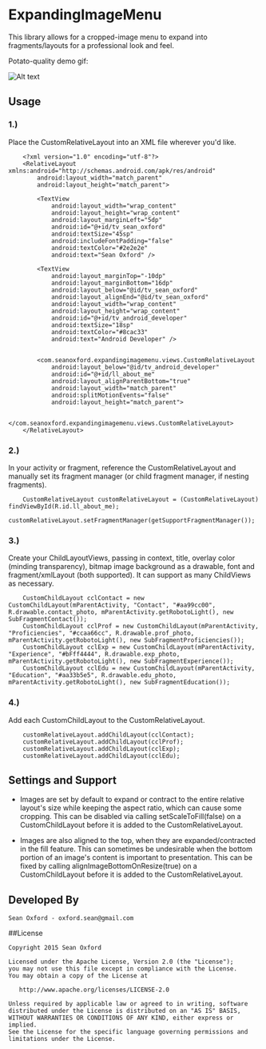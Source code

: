 # ExpandingImageMenu
This library allows for a cropped-image menu to expand into fragments/layouts for a professional look and feel. 

Potato-quality demo gif:

![Alt text](https://github.com/SeanOxford/ExpandingImageMenu/blob/master/images/demo.gif?raw=true)


## Usage

### 1.)

Place the CustomRelativeLayout into an XML file wherever you'd like.

		<?xml version="1.0" encoding="utf-8"?>
		<RelativeLayout xmlns:android="http://schemas.android.com/apk/res/android"
			android:layout_width="match_parent"
			android:layout_height="match_parent">

			<TextView
				android:layout_width="wrap_content"
				android:layout_height="wrap_content"
				android:layout_marginLeft="5dp"
				android:id="@+id/tv_sean_oxford"
				android:textSize="45sp"
				android:includeFontPadding="false"
				android:textColor="#2e2e2e"
				android:text="Sean Oxford" />

			<TextView
				android:layout_marginTop="-10dp"
				android:layout_marginBottom="16dp"
				android:layout_below="@id/tv_sean_oxford"
				android:layout_alignEnd="@id/tv_sean_oxford"
				android:layout_width="wrap_content"
				android:layout_height="wrap_content"
				android:id="@+id/tv_android_developer"
				android:textSize="18sp"
				android:textColor="#8cac33"
				android:text="Android Developer" />


			<com.seanoxford.expandingimagemenu.views.CustomRelativeLayout
				android:layout_below="@id/tv_android_developer"
				android:id="@+id/ll_about_me"
				android:layout_alignParentBottom="true"
				android:layout_width="match_parent"
				android:splitMotionEvents="false"
				android:layout_height="match_parent">

			</com.seanoxford.expandingimagemenu.views.CustomRelativeLayout>
		</RelativeLayout>


### 2.)


In your activity or fragment, reference the CustomRelativeLayout and manually set its fragment manager (or child fragment manager, if nesting fragments).


        CustomRelativeLayout customRelativeLayout = (CustomRelativeLayout) findViewById(R.id.ll_about_me);
        customRelativeLayout.setFragmentManager(getSupportFragmentManager());
		

### 3.)

Create your ChildLayoutViews, passing in context, title, overlay color (minding transparency), bitmap image background as a drawable, font and fragment/xmlLayout (both supported). It can support as many ChildViews as necessary.


        CustomChildLayout cclContact = new CustomChildLayout(mParentActivity, "Contact", "#aa99cc00", R.drawable.contact_photo, mParentActivity.getRobotoLight(), new SubFragmentContact());
        CustomChildLayout cclProf = new CustomChildLayout(mParentActivity, "Proficiencies", "#ccaa66cc", R.drawable.prof_photo, mParentActivity.getRobotoLight(), new SubFragmentProficiencies());
        CustomChildLayout cclExp = new CustomChildLayout(mParentActivity, "Experience", "#bFff4444", R.drawable.exp_photo, mParentActivity.getRobotoLight(), new SubFragmentExperience());
        CustomChildLayout cclEdu = new CustomChildLayout(mParentActivity, "Education", "#aa33b5e5", R.drawable.edu_photo, mParentActivity.getRobotoLight(), new SubFragmentEducation());	



### 4.)

Add each CustomChildLayout to the CustomRelativeLayout.


        customRelativeLayout.addChildLayout(cclContact);
        customRelativeLayout.addChildLayout(cclProf);
        customRelativeLayout.addChildLayout(cclExp);
        customRelativeLayout.addChildLayout(cclEdu);



## Settings and Support

* Images are set by default to expand or contract to the entire relative layout's size while keeping the aspect ratio, which can cause some cropping. This can be disabled via calling setScaleToFill(false) on a CustomChildLayout before it is added to the CustomRelativeLayout.

* Images are also aligned to the top, when they are expanded/contracted in the fill feature. This can sometimes be undesirable when the bottom portion of an image's content is important to presentation. This can be fixed by calling alignImageBottomOnResize(true) on a CustomChildLayout before it is added to the CustomRelativeLayout.


## Developed By

	Sean Oxford - oxford.sean@gmail.com


##License

    Copyright 2015 Sean Oxford

    Licensed under the Apache License, Version 2.0 (the "License");
    you may not use this file except in compliance with the License.
    You may obtain a copy of the License at

       http://www.apache.org/licenses/LICENSE-2.0

    Unless required by applicable law or agreed to in writing, software
    distributed under the License is distributed on an "AS IS" BASIS,
    WITHOUT WARRANTIES OR CONDITIONS OF ANY KIND, either express or implied.
    See the License for the specific language governing permissions and
    limitations under the License.

